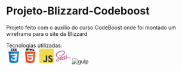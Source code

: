 # Projeto-Blizzard-Codeboost

Projeto feito com o auxilio do curso CodeBoost onde foi montado um wireframe para o site da Blizzard

Tecnologias utilizadas:<br>
<img src="https://raw.githubusercontent.com/devicons/devicon/master/icons/css3/css3-original-wordmark.svg" alt="css3" width="40" height="40"/>
<img src="https://raw.githubusercontent.com/devicons/devicon/master/icons/html5/html5-original-wordmark.svg" alt="html5" width="40" height="40"/>
<img src="https://raw.githubusercontent.com/devicons/devicon/master/icons/javascript/javascript-original.svg" alt="javascript" width="40" height="40"/>
<img src="https://raw.githubusercontent.com/devicons/devicon/master/icons/sass/sass-original.svg" alt="sass" width="40" height="40"/>
<img src="https://upload.vectorlogo.zone/logos/gulpjs/images/858a382c-2ed1-41d2-a5d5-ab7d33b132f5.svg" alt="gulp" width="40" height="40"/> <br> <br>
